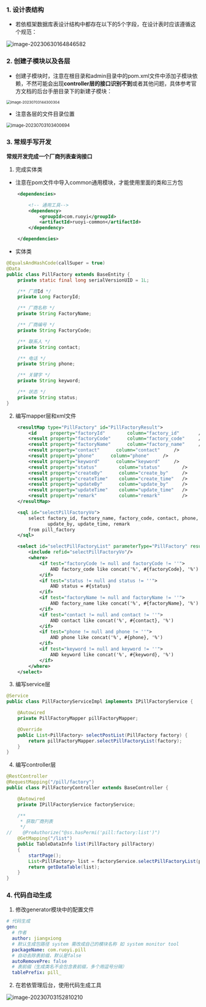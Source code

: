 ### 1. 设计表结构

- 若依框架数据库表设计结构中都存在以下的5个字段，在设计表时应该遵循这个规范：

![image-20230630164846582](RuoYi二次开发.assets/image-20230630164846582.png)

### 2. 创建子模块以及各层

- 创建子模块时，注意在根目录和admin目录中的pom.xml文件中添加子模块依赖，不然可能会出现**controller层的接口识别不到**或者其他问题，具体参考官方文档的后台手册目录下的新建子模块：

<img src="RuoYi二次开发.assets/image-20230703144300304.png" alt="image-20230703144300304" style="zoom:67%;" />

- 注意各层的文件目录位置

<img src="RuoYi二次开发.assets/image-20230703103400694.png" alt="image-20230703103400694" style="zoom:80%;" />

### 3. 常规手写开发

**常规开发完成一个厂商列表查询接口**

1. 完成实体类

- 注意在pom文件中导入common通用模块，才能使用里面的类和三方包

```xml
    <dependencies>

        <!-- 通用工具-->
        <dependency>
            <groupId>com.ruoyi</groupId>
            <artifactId>ruoyi-common</artifactId>
        </dependency>

    </dependencies>
```

- 实体类

```java
@EqualsAndHashCode(callSuper = true)
@Data
public class PillFactory extends BaseEntity {
    private static final long serialVersionUID = 1L;

    /** 厂商Id */
    private Long FactoryId;

    /** 厂商名称 */
    private String FactoryName;

    /** 厂商编号 */
    private String FactoryCode;

    /** 联系人 */
    private String contact;

    /** 电话 */
    private String phone;

    /** 关键字 */
    private String keyword;

    /** 状态 */
    private String status;
}
```

2. 编写mapper层和xml文件

```xml
    <resultMap type="PillFactory" id="PillFactoryResult">
        <id     property="factoryId"        column="factory_id"       />
        <result property="factoryCode"      column="factory_code"     />
        <result property="factoryName"      column="factory_name"     />
        <result property="contact"      column="contact"     />
        <result property="phone"      column="phone"     />
        <result property="keyword"      column="keyword"     />
        <result property="status"        column="status"        />
        <result property="createBy"      column="create_by"     />
        <result property="createTime"    column="create_time"   />
        <result property="updateBy"      column="update_by"     />
        <result property="updateTime"    column="update_time"   />
        <result property="remark"        column="remark"        />
    </resultMap>

    <sql id="selectPillFactoryVo">
        select factory_id, factory_name, factory_code, contact, phone, keyword, status, create_by, create_time,
               update_by, update_time, remark
        from pill_factory
    </sql>

    <select id="selectPillFactoryList" parameterType="PillFactory" resultMap="PillFactoryResult">
        <include refid="selectPillFactoryVo"/>
        <where>
            <if test="factoryCode != null and factoryCode != ''">
                AND factory_code like concat('%', #{factoryCode}, '%')
            </if>
            <if test="status != null and status != ''">
                AND status = #{status}
            </if>
            <if test="factoryName != null and factoryName != ''">
                AND factory_name like concat('%', #{factoryName}, '%')
            </if>
            <if test="contact != null and contact != ''">
                AND contact like concat('%', #{contact}, '%')
            </if>
            <if test="phone != null and phone != ''">
                AND phone like concat('%', #{phone}, '%')
            </if>
            <if test="keyword != null and keyword != ''">
                AND keyword like concat('%', #{keyword}, '%')
            </if>
        </where>
    </select>
```

3. 编写service层

```java
@Service
public class PillFactoryServiceImpl implements IPillFactoryService {

    @Autowired
    private PillFactoryMapper pillFactoryMapper;

    @Override
    public List<PillFactory> selectPostList(PillFactory factory) {
        return pillFactoryMapper.selectPillFactoryList(factory);
    }
}
```

4. 编写controller层

```java
@RestController
@RequestMapping("/pill/factory")
public class PillFactoryController extends BaseController {

    @Autowired
    private IPillFactoryService factoryService;

    /**
     * 获取厂商列表
     */
//    @PreAuthorize("@ss.hasPermi('pill:factory:list')")
    @GetMapping("/list")
    public TableDataInfo list(PillFactory pillFactory)
    {
        startPage();
        List<PillFactory> list = factoryService.selectPillFactoryList(pillFactory);
        return getDataTable(list);
    }
}
```

### 4. 代码自动生成

1. 修改generator模块中的配置文件

```yml
# 代码生成
gen: 
  # 作者
  author: jiangxiong
  # 默认生成包路径 system 需改成自己的模块名称 如 system monitor tool
  packageName: com.ruoyi.pill
  # 自动去除表前缀，默认是false
  autoRemovePre: false
  # 表前缀（生成类名不会包含表前缀，多个用逗号分隔）
  tablePrefix: pill_
```

2. 在若依管理后台，使用代码生成工具

![image-20230703152810210](RuoYi二次开发.assets/image-20230703152810210.png)